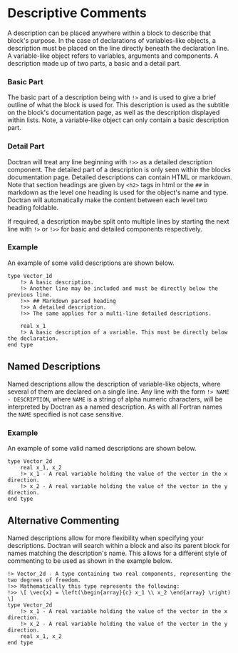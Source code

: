 # Descriptive Comments
A description can be placed anywhere within a block to describe that block's purpose. In the case of declarations of variables-like objects, a description must be placed on the line directly beneath the declaration line. A variable-like object refers to variables, arguments and components. A description made up of two parts, a basic and a detail part.

### Basic Part
The basic part of a description being with `!>` and is used to give a brief outline of what the block is used for. This description is used as the subtitle on the block's documentation page, as well as the description displayed within lists. Note, a variable-like object can only contain a basic description part.

### Detail Part
Doctran will treat any line beginning with `!>>` as a detailed description component. The detailed part of a description is only seen within the blocks documentation page. Detailed descriptions can contain HTML or markdown. Note that section headings are given by `<h2>` tags in html or the `##` in markdown as the level one heading is used for the object's name and type. Doctran will automatically make the content between each level two heading foldable.

If required, a description maybe split onto multiple lines by starting the next line with `!>` or `!>>` for basic and detailed components respectively.

### Example
An example of some valid descriptions are shown below.

    type Vector_1d
        !> A basic description.
        !> Another line may be included and must be directly below the previous line.
        !>> ## Markdown parsed heading
        !>> A detailed description.
        !>> The same applies for a multi-line detailed descriptions.
        
        real x_1
        !> A basic description of a variable. This must be directly below the declaration.
    end type

## Named Descriptions
Named descriptions allow the description of variable-like objects, where several of them are declared on a single line. Any line with the form `!> NAME - DESCRIPTION`, where `NAME` is a string of alpha numeric characters, will be interpreted by Doctran as a named description. As with all Fortran names the `NAME` specified is not case sensitive.

### Example
An example of some valid named descriptions are shown below.

    type Vector_2d
        real x_1, x_2
        !> x_1 - A real variable holding the value of the vector in the x direction.
        !> x_2 - A real variable holding the value of the vector in the y direction.
    end type

## Alternative Commenting
Named descriptions allow for more flexibility when specifying your descriptions. Doctran will search within a block and also its parent block for names matching the description's name. This allows for a different style of commenting to be used as shown in the example below.

    !> Vector_2d - A type containing two real components, representing the two degrees of freedom.
    !>> Mathematically this type represents the following:
    !>> \[ \vec{x} = \left(\begin{array}{c} x_1 \\ x_2 \end{array} \right) \]
    type Vector_2d
        !> x_1 - A real variable holding the value of the vector in the x direction.
        !> x_2 - A real variable holding the value of the vector in the y direction.
        real x_1, x_2
    end type